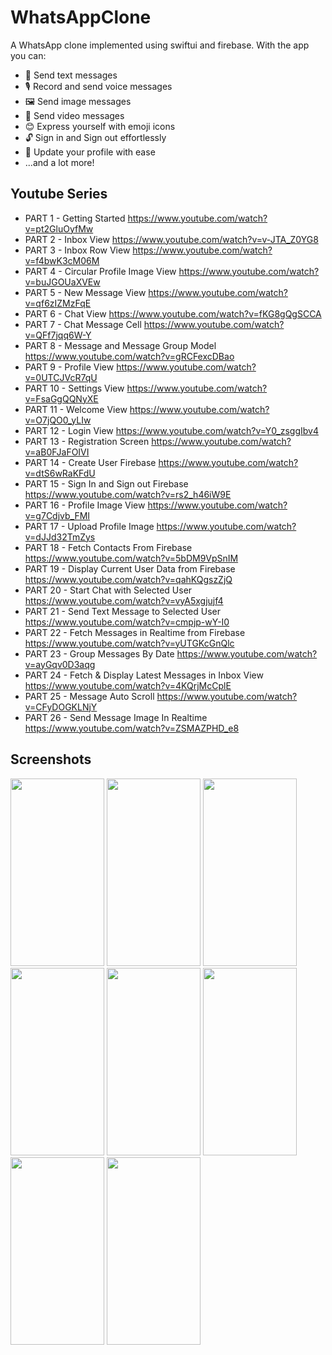 # WhatsAppClone
A WhatsApp clone implemented using swiftui and firebase. With the app you can:
* 📝 Send text messages
* 🎙️ Record and send voice messages
* 🖼️ Send image messages
* 🎥 Send video messages
* 😊 Express yourself with emoji icons
* 🔓 Sign in and Sign out effortlessly
* 🔄 Update your profile with ease
* ...and a lot more!
## Youtube Series
* PART 1 - Getting Started https://www.youtube.com/watch?v=pt2GluOyfMw
* PART 2 - Inbox View https://www.youtube.com/watch?v=v-JTA_Z0YG8
* PART 3 - Inbox Row View https://www.youtube.com/watch?v=f4bwK3cM06M
* PART 4 - Circular Profile Image View https://www.youtube.com/watch?v=buJGOUaXVEw
* PART 5 - New Message View https://www.youtube.com/watch?v=qf6zIZMzFqE
* PART 6 - Chat View https://www.youtube.com/watch?v=fKG8gQgSCCA
* PART 7 - Chat Message Cell https://www.youtube.com/watch?v=QFf7jqq6W-Y
* PART 8 - Message and Message Group Model https://www.youtube.com/watch?v=gRCFexcDBao
* PART 9 - Profile View https://www.youtube.com/watch?v=0UTCJVcR7qU
* PART 10 - Settings View https://www.youtube.com/watch?v=FsaGgQQNyXE
* PART 11 - Welcome View https://www.youtube.com/watch?v=O7jQO0_yLIw
* PART 12 - Login View https://www.youtube.com/watch?v=Y0_zsggIbv4
* PART 13 - Registration Screen https://www.youtube.com/watch?v=aB0FJaFOIVI
* PART 14 - Create User Firebase https://www.youtube.com/watch?v=dtS6wRaKFdU
* PART 15 - Sign In and Sign out Firebase https://www.youtube.com/watch?v=rs2_h46iW9E
* PART 16 - Profile Image View https://www.youtube.com/watch?v=g7Cdjvb_FMI
* PART 17 - Upload Profile Image https://www.youtube.com/watch?v=dJJd32TmZys
* PART 18 - Fetch Contacts From Firebase https://www.youtube.com/watch?v=5bDM9VpSnIM
* PART 19 - Display Current User Data from Firebase https://www.youtube.com/watch?v=qahKQgszZjQ
* PART 20 - Start Chat with Selected User  https://www.youtube.com/watch?v=vyA5xgjujf4
* PART 21 - Send Text Message to Selected User https://www.youtube.com/watch?v=cmpjp-wY-I0
* PART 22 - Fetch Messages in Realtime from Firebase https://www.youtube.com/watch?v=yUTGKcGnQlc
* PART 23 - Group Messages By Date https://www.youtube.com/watch?v=ayGqv0D3aqg
* PART 24 - Fetch & Display Latest Messages in Inbox View https://www.youtube.com/watch?v=4KQrjMcCplE
* PART 25 - Message Auto Scroll https://www.youtube.com/watch?v=CFyDOGKLNjY
* PART 26 - Send Message Image In Realtime https://www.youtube.com/watch?v=ZSMAZPHD_e8
## Screenshots
<Img width=150 height=300 src="https://github.com/omarthamri/WhatsAPPClone-Swiftui/assets/39087448/5bfb3f9b-d02b-456c-a3e5-247b5e9da0c2"> <Img width=150 height=300 src="https://github.com/omarthamri/WhatsAPPClone-Swiftui/assets/39087448/d24508dd-7d55-4f51-b917-05baf87825ce"> <Img width=150 height=300 src="https://github.com/omarthamri/WhatsAPPClone-Swiftui/assets/39087448/ed83a6b4-7e18-4f8e-8a97-98acebf7bc50"> <Img width=150 height=300 src="https://github.com/omarthamri/WhatsAPPClone-Swiftui/assets/39087448/5a8bd837-cd25-4f95-baa5-362a5122ee83"> <Img width=150 height=300 src="https://github.com/omarthamri/WhatsAPPClone-Swiftui/assets/39087448/77fd4dc2-0aa0-44cb-84c0-ac3198a75823"> <Img width=150 height=300 src="https://github.com/omarthamri/WhatsAPPClone-Swiftui/assets/39087448/53381700-31ce-4803-8c80-4c700590e728"> <Img width=150 height=300 src="https://github.com/omarthamri/WhatsAPPClone-Swiftui/assets/39087448/f8b91d99-ff75-49d3-ac1e-5f37c6cca75e"> <Img width=150 height=300 src="https://github.com/omarthamri/WhatsAPPClone-Swiftui/assets/39087448/b8036cc6-2efb-4f49-b4c9-845bff811392">

